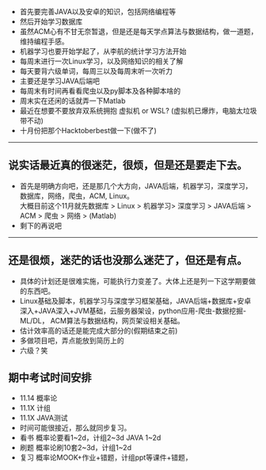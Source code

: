 - 首先要完善JAVA以及安卓的知识，包括网络编程等  
- 然后开始学习数据库  
- 虽然ACM心有不甘无奈暂退，但是还是每天学点算法与数据结构，做一道题，维持编程手感。
- 机器学习也要开始学起了，从李航的统计学习方法开始
- 每周末进行一次Linux学习，以及网络知识的相关了解
- 每天要背六级单词，每周三以及每周末听一次听力
- 主要还是学习JAVA后端吧
- 每周末有时间再看看爬虫以及py脚本及各种脚本啥的
- 周末实在还闲的话就弄一下Matlab
- 最近在想要不要放弃双系统拥抱 虚拟机 or WSL? (虚拟机已爆炸，电脑太垃圾带不动)
- 十月份把那个Hacktoberbest做一下(做不了)

---
## 说实话最近真的很迷茫，很烦，但是还是要走下去。
- 首先是明确方向吧，还是那几个大方向，JAVA后端，机器学习，深度学习，数据库，网络，爬虫，ACM, Linux。  
大概目前这个11月就先数据库 > Linux > 机器学习> 深度学习 > JAVA后端 > ACM > 爬虫 > 网络 > (Matlab)
- 剩下的再说吧
---
## 还是很烦，迷茫的话也没那么迷茫了，但还是有点。
- 具体的计划还是很难实施，可能执行力变差了。大体上还是列一下这学期要做的东西吧。
- Linux基础及脚本，机器学习与深度学习框架基础，JAVA后端+数据库+安卓深入+JAVA深入+JVM基础，云服务器架设，python应用-爬虫-数据挖掘-ML/DL， ACM算法与数据结构，网页架设相关基础。
- 估计效率高的话还是能完成大部分的(假期结束之前)
- 多做项目吧，弄点能放到简历上的
- 六级？笑

## 期中考试时间安排
- 11.14 概率论
- 11.1X 计组
- 11.1X JAVA测试
- 时间可能很接近，那么就同步复习。
- 看书 概率论要看1~2d，计组2~3d JAVA 1~2d
- 刷题 概率论刷10套2~3d，计组1~2d
- 复习 概率论MOOK+作业+错题，计组ppt等课件+错题， 
